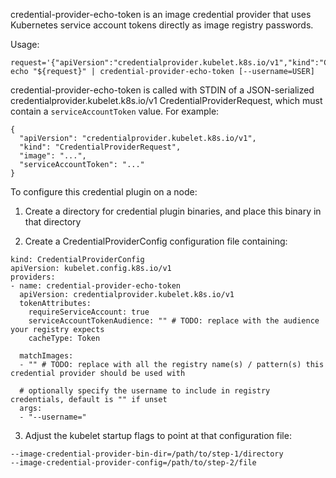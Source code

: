 credential-provider-echo-token is an image credential provider that uses
Kubernetes service account tokens directly as image registry passwords.

Usage:

    request='{"apiVersion":"credentialprovider.kubelet.k8s.io/v1","kind":"CredentialProviderRequest","image":"...","serviceAccountToken":"..."}'
    echo "${request}" | credential-provider-echo-token [--username=USER]

credential-provider-echo-token is called with STDIN of a JSON-serialized
credentialprovider.kubelet.k8s.io/v1 CredentialProviderRequest,
which must contain a `serviceAccountToken` value. For example:

```
{
  "apiVersion": "credentialprovider.kubelet.k8s.io/v1",
  "kind": "CredentialProviderRequest",
  "image": "...",
  "serviceAccountToken": "..."
}
```

To configure this credential plugin on a node:

1. Create a directory for credential plugin binaries, and place this binary in that directory

2. Create a CredentialProviderConfig configuration file containing:

```
kind: CredentialProviderConfig
apiVersion: kubelet.config.k8s.io/v1
providers:
- name: credential-provider-echo-token
  apiVersion: credentialprovider.kubelet.k8s.io/v1
  tokenAttributes:
    requireServiceAccount: true
    serviceAccountTokenAudience: "" # TODO: replace with the audience your registry expects
    cacheType: Token

  matchImages:
  - "" # TODO: replace with all the registry name(s) / pattern(s) this credential provider should be used with

  # optionally specify the username to include in registry credentials, default is "" if unset
  args:
  - "--username="
```

3. Adjust the kubelet startup flags to point at that configuration file:

```
--image-credential-provider-bin-dir=/path/to/step-1/directory
--image-credential-provider-config=/path/to/step-2/file
```